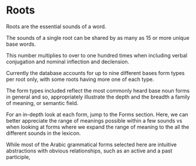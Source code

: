 # Roots
Roots are the essential sounds of a word. 

The sounds of a single root can be shared by as many as 15 or more unique base words.  

This number multiplies to over to one hundred times when including verbal conjugation and nominal inflection and declension.

Currently the database accounts for up to nine different bases form types per root only, with some roots having more one of each type. 

The form types included reflect the most commonly heard base noun forms in general and so, appropriately illustrate the depth and the breadth a family of meaning, or semantic field. 

For an in-depth look at each form, jump to the Forms section. Here, we can better appreciate the range of meanings possible within a few sounds vs when looking at forms where we expand the range of meaning to the all the different sounds in the lexicon. 

While most of the Arabic grammatical forms selected here are intuitive abstractions with obvious relationships, such as an active and a past participle, 